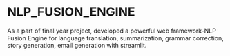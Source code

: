 # NLP_FUSION_ENGINE
As a part of final year project, developed a powerful web framework-NLP Fusion Engine for language translation, summarization, grammar correction, story generation, email generation with streamlit.
